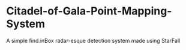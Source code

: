 # Citadel-of-Gala-Point-Mapping-System
A simple find.inBox radar-esque detection system made using StarFall
